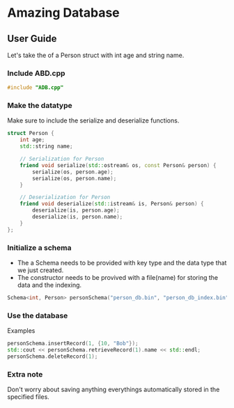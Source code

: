 Amazing Database
=======

## User Guide

Let's take the of a Person struct with int age and string name.
### Include ABD.cpp
```cpp
#include "ADB.cpp"
```
### Make the datatype
Make sure to include the serialize and deserialize functions.
```cpp
struct Person {
    int age;
    std::string name;

    // Serialization for Person
    friend void serialize(std::ostream& os, const Person& person) {
        serialize(os, person.age);
        serialize(os, person.name);
    }

    // Deserialization for Person
    friend void deserialize(std::istream& is, Person& person) {
        deserialize(is, person.age);
        deserialize(is, person.name);
    }
};
```

### Initialize a schema
- The a Schema needs to be provided with key type and the data type that we just created.
- The constructor needs to be provived with a file(name) for storing the data and the indexing.
```cpp
Schema<int, Person> personSchema("person_db.bin", "person_db_index.bin");
```

### Use the database
Examples
```cpp
personSchema.insertRecord(1, {10, "Bob"});
std::cout << personSchema.retrieveRecord(1).name << std::endl;
personSchema.deleteRecord(1);
```
### Extra note
Don't worry about saving anything everythings automatically stored in the specified files.